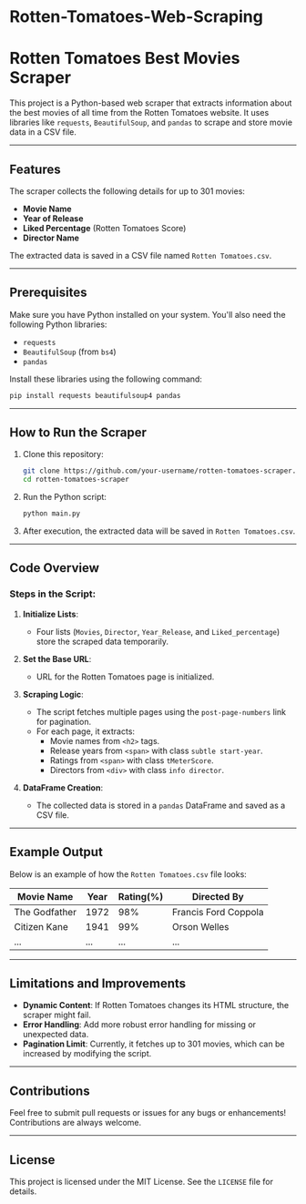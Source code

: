 # Rotten-Tomatoes-Web-Scraping
# Rotten Tomatoes Best Movies Scraper

This project is a Python-based web scraper that extracts information about the best movies of all time from the Rotten Tomatoes website. It uses libraries like `requests`, `BeautifulSoup`, and `pandas` to scrape and store movie data in a CSV file.

---

## Features

The scraper collects the following details for up to 301 movies:  
- **Movie Name**  
- **Year of Release**  
- **Liked Percentage** (Rotten Tomatoes Score)  
- **Director Name**  

The extracted data is saved in a CSV file named `Rotten Tomatoes.csv`.

---

## Prerequisites

Make sure you have Python installed on your system. You'll also need the following Python libraries:

- `requests`
- `BeautifulSoup` (from `bs4`)
- `pandas`

Install these libraries using the following command:

```bash
pip install requests beautifulsoup4 pandas
```

---

## How to Run the Scraper

1. Clone this repository:
   ```bash
   git clone https://github.com/your-username/rotten-tomatoes-scraper.git
   cd rotten-tomatoes-scraper
   ```

2. Run the Python script:
   ```bash
   python main.py
   ```

3. After execution, the extracted data will be saved in `Rotten Tomatoes.csv`.

---

## Code Overview

### Steps in the Script:

1. **Initialize Lists**:
   - Four lists (`Movies`, `Director`, `Year_Release`, and `Liked_percentage`) store the scraped data temporarily.

2. **Set the Base URL**:
   - URL for the Rotten Tomatoes page is initialized.

3. **Scraping Logic**:
   - The script fetches multiple pages using the `post-page-numbers` link for pagination.
   - For each page, it extracts:
     - Movie names from `<h2>` tags.
     - Release years from `<span>` with class `subtle start-year`.
     - Ratings from `<span>` with class `tMeterScore`.
     - Directors from `<div>` with class `info director`.

4. **DataFrame Creation**:
   - The collected data is stored in a `pandas` DataFrame and saved as a CSV file.

---

## Example Output

Below is an example of how the `Rotten Tomatoes.csv` file looks:

| Movie Name             | Year | Rating(%) | Directed By          |
|-------------------------|------|-----------|----------------------|
| The Godfather          | 1972 | 98%       | Francis Ford Coppola |
| Citizen Kane           | 1941 | 99%       | Orson Welles         |
| ...                    | ...  | ...       | ...                  |

---

## Limitations and Improvements

- **Dynamic Content**: If Rotten Tomatoes changes its HTML structure, the scraper might fail.  
- **Error Handling**: Add more robust error handling for missing or unexpected data.  
- **Pagination Limit**: Currently, it fetches up to 301 movies, which can be increased by modifying the script.

---

## Contributions

Feel free to submit pull requests or issues for any bugs or enhancements! Contributions are always welcome.  

---

## License

This project is licensed under the MIT License. See the `LICENSE` file for details.

